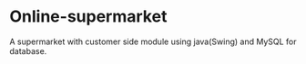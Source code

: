 # Online-supermarket
A supermarket with customer side module using java(Swing) and MySQL for database.
